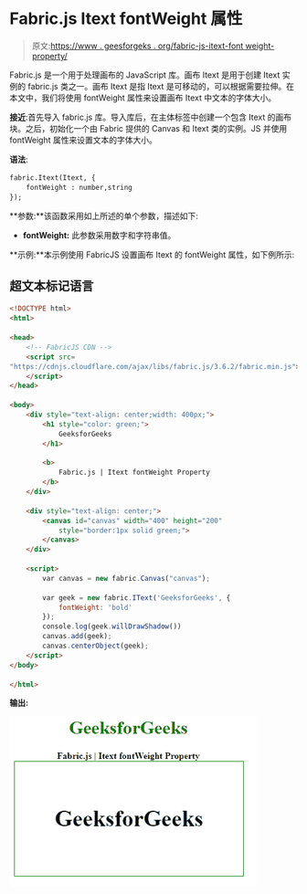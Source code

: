 # Fabric.js Itext fontWeight 属性

> 原文:[https://www . geesforgeks . org/fabric-js-itext-font weight-property/](https://www.geeksforgeeks.org/fabric-js-itext-fontweight-property/)

Fabric.js 是一个用于处理画布的 JavaScript 库。画布 Itext 是用于创建 Itext 实例的 fabric.js 类之一。画布 Itext 是指 Itext 是可移动的，可以根据需要拉伸。在本文中，我们将使用 fontWeight 属性来设置画布 Itext 中文本的字体大小。

**接近**:首先导入 fabric.js 库。导入库后，在主体标签中创建一个包含 Itext 的画布块。之后，初始化一个由 Fabric 提供的 Canvas 和 Itext 类的实例。JS 并使用 fontWeight 属性来设置文本的字体大小。

**语法**:

```html
fabric.Itext(Itext, {
    fontWeight : number,string
});
```

**参数:**该函数采用如上所述的单个参数，描述如下:

*   **fontWeight:** 此参数采用数字和字符串值。

**示例:**本示例使用 FabricJS 设置画布 Itext 的 fontWeight 属性，如下例所示:

## 超文本标记语言

```html
<!DOCTYPE html>
<html>

<head>
    <!-- FabricJS CDN -->
    <script src=
"https://cdnjs.cloudflare.com/ajax/libs/fabric.js/3.6.2/fabric.min.js">
    </script>
</head>

<body>
    <div style="text-align: center;width: 400px;">
        <h1 style="color: green;">
            GeeksforGeeks
        </h1>

        <b> 
            Fabric.js | Itext fontWeight Property 
        </b>
    </div>

    <div style="text-align: center;">
        <canvas id="canvas" width="400" height="200"
            style="border:1px solid green;"> 
        </canvas>
    </div>

    <script>
        var canvas = new fabric.Canvas("canvas");

        var geek = new fabric.IText('GeeksforGeeks', {
            fontWeight: 'bold'
        });
        console.log(geek.willDrawShadow())
        canvas.add(geek);
        canvas.centerObject(geek);
    </script>
</body>

</html>
```

**输出:**

![](img/d2b87c85982e296b0667d6b13a46dd2d.png)